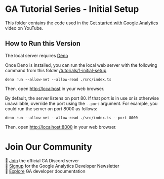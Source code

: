 # GA Tutorial Series - Initial Setup

This folder contains the code used in the
[Get started with Google Analytics](https://www.youtube.com/watch?v=UuE37-MM1ws)
video on YouTube.

## How to Run this Version

The local server requires [Deno](https://deno.land)

Once Deno is installed, you can run the local web server with the following
command from this folder
[/tutorials/1-initial-setup](/tutorials/1-initial-setup):

```
deno run --allow-net --allow-read ./src/index.ts
```

Then, open <http://localhost> in your web browser.

By default, the server listens on port 80. If that port is in use or is
otherwise unavailable, override the port using the `--port` argument.  For
example, you could run the server on port 8000 as follows:

```
deno run --allow-net --allow-read ./src/index.ts --port 8000
```

Then, open <http://localhost:8000> in your web browser.

# Join Our Community

💬 [Join](https://discord.gg/65mah7ZZsG) the official GA Discord server\
📝 [Signup](https://groups.google.com/g/google-analytics-developer-newsletter)
for the Google Analytics Developer Newsletter\
📄 [Explore](https://developers.google.com/analytics/) GA developer
documentation
